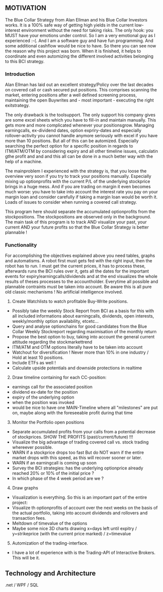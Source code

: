 ## MOTIVATION
The Blue Collar Strategy from Alan Ellman and his Blue Collar Investors works. It is a 100% safe way of getting high yields in the current low-interest environment without the need for taking risks. 
The only hook: you MUST have your emotions under control. 
So I am a very emotional guy as I experienced :-(. And I am a software guy and have fun programming. And some additional cashflow would be nice to have.
So there you can see now the reason why this project was born. When it is finished, it helps to coordinate and even automizing the different involved activities belonging to this BCI strategy.

### Introduction
Alan Ellman has laid out an excellent strategy/Policy over the last decades on covered call or cash secured put positions. This comprises scanning the market, entering positions after a well defined screening process, maintaining the open Buywrites and - most important - executing the right exitstrategy.

The only drawback is the toolsupport. The only support his company gives are some excel sheets which you have to fill-in and maintain manually. This gets more and more complicated whenever your positionsgrow. Managing earningcalls, ex-dividend dates, option expriry-dates and especially rollover-activity you cannot handle anymore seriously with excel if you have more than 10 positions.
But all of this can be automized. Especially searching the perfect option for a specific position in regards to ITM/ATM/OTM by considering expiry and all other timeline issues, calculatin gthe profit and and and this all can be done in a much better way with the help of a machine.

The mainproblem I experienced with the strategy is, that you loose the overview very soon if you try to track your positions manually. Especially mixing up optionprofits with the current P/L of the underlying stockprice brings in a huge mess. And if you are trading on margin it even becomes much worse: you have to take into account the interest rate you pay on your margin loan and consider carefully if taking a margin loan would be worth it. Loads of issues to consider when running a covered call strategy.

This program here should separate the accumulated optionprofits from the stockpositions. The stockpositions are observed only in the background. The main task of this program is to track AND visualize your past, your current AND your future profits so that the Blue Collar Strategy is better plannable !

### Functionality
For accomplishing the objectives explained above you need tables, graphs and automatisms. A robot first must gets fed with the right input, then the robot has to run. I must get the current prices, it has to process these, afterwards runs the BCI rules over it, gets all the dates for the important events for expiry/earningcalls/dividends and at the end visualizes the whole results of theses processes to the accountholder. Everytime all possible and plannable contraints must be taken into account.
Be aware this is all pure old classic mechanisms ! No artificial intelligence involved.

1) Create Watchlists to watch profitable Buy-Write positions.
 - Possibly take the weekly Stock Report from BCI as a basis for this with all included informations about earningcalls, dividends, open interests, weekly/monthly option availability, etcetc...
 - Query and analyse optionchains for good candidates from the Blue Collar Weekly Stockreport regarding maximisation of the monthly return
 - Propose the best option to buy, taking into account the general current attitude regarding the stockmarkettrend
 - ITM/ATM and OTM options literally have to be taken into account
 - Watchout for diversification ! Never more than 10% in one industry / Hold at least 10 positions.
 - Include ETFs as well !
 - Calculate upside potentials and downside protections in realtime

2) Draw timeline containing for each CC-position:
 - earnings call for the associated position
 - dividend ex-date for the position
 - expiry of the underlying option 
 - when the position was invoked
 - would be nice to have one MAIN-Timeline where all "milestones" are put on, maybe along with the foreseeable profit during that time
 
3) Monitor the Portfolio open positions
 - Separate accumulated profits from your calls from a potential decrease of stockprices. SHOW THE PROFITS (past/current/future) !!!
 - Visualize the big advantage of trading covered call vs. stock trading whereever possible.
 - WARN if a stockprice drops too fast 
   But do NOT warn if the entire market drops with this speed, as this will recover sooner or later.
 - WARN if an earningcall is coming up soon
 - Survey the BCI strategies: has the underlying optionprice already reached 20% or 10% of the initial price ?
 - In which phase of the 4 week period are we ?
 
4) Draw graphs
 - Visualization is everything. So this is an important part of the entire project:
 - Visualize th optionprofits of account over the next weeks on the basis of the actual portfolio, taking into account dividends and rollovers and transaction fees. 
 - Meltdown of timevalue of the options
 - Maybe some nice 3D charts drawing x=days left until expitry / y=strikeprice (with the current price marked) / z=timevalue
 
5) Automization of the trading-interface. 
- I have a lot of experience with is the Trading-API of Interactive Brokers. This will be it.

## Technology and Architecture
.net / WPF / SQL


